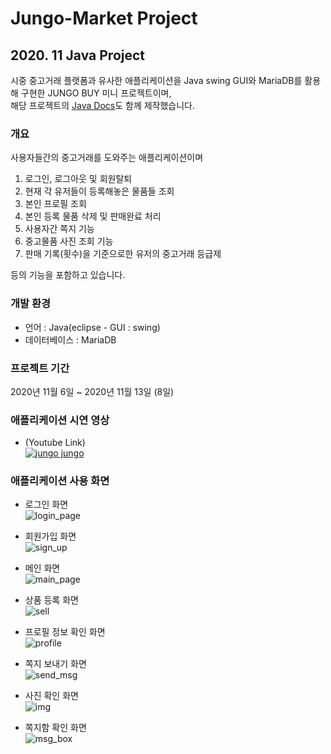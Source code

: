 # Jungo-Market Project
## 2020. 11 Java Project  
시중 중고거래 플랫폼과 유사한 애플리케이션을 Java swing GUI와 MariaDB를 활용해 구현한 JUNGO BUY 미니 프로젝트이며,  
해당 프로젝트의 [Java Docs](https://dooye0ng.github.io/megaIT/project/AppProject/doc/)도 함께 제작했습니다.

### 개요
사용자들간의 중고거래를 도와주는 애플리케이션이며

1. 로그인, 로그아웃 및 회원탈퇴
2. 현재 각 유저들이 등록해놓은 물품들 조회
3. 본인 프로필 조회
4. 본인 등록 물품 삭제 및 판매완료 처리
5. 사용자간 쪽지 기능
6. 중고물품 사진 조회 기능
7. 판매 기록(횟수)을 기준으로한 유저의 중고거래 등급제   

등의 기능을 포함하고 있습니다.



### 개발 환경
- 언어 : Java(eclipse - GUI : swing)
- 데이터베이스 : MariaDB

### 프로젝트 기간
2020년 11월 6일 ~ 2020년 11월 13일 (8일)

### 애플리케이션 시연 영상  
- (Youtube Link)  
[![jungo jungo](https://img.youtube.com/vi/G03FJ8pYfRg/0.jpg)](https://www.youtube.com/watch?v=G03FJ8pYfRg) 

### 애플리케이션 사용 화면
- 로그인 화면  
![login_page](caps/login.png)  
  
- 회원가입 화면  
![sign_up](caps/sign_up.png)  
  
- 메인 화면  
![main_page](caps/main_page.png)  
  
- 상품 등록 화면  
![sell](caps/register_product.png)  
  
- 프로필 정보 확인 화면  
![profile](caps/profile.png)

- 쪽지 보내기 화면  
![send_msg](caps/send_message.png)  
  
- 사진 확인 화면  
![img](caps/image_view.png)  
  
- 쪽지함 확인 화면  
![msg_box](caps/message_box.png)  
  



